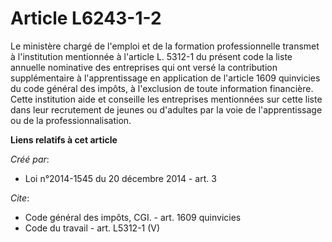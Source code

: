 # Article L6243-1-2

Le ministère chargé de l'emploi et de la formation professionnelle transmet à l'institution mentionnée à l'article L. 5312-1
du présent code la liste annuelle nominative des entreprises qui ont versé la contribution supplémentaire à l'apprentissage
en application de l'article 1609 quinvicies du code général des impôts, à l'exclusion de toute information financière. Cette
institution aide et conseille les entreprises mentionnées sur cette liste dans leur recrutement de jeunes ou d'adultes par la
voie de l'apprentissage ou de la professionnalisation.

**Liens relatifs à cet article**

_Créé par_:

  - Loi n°2014-1545 du 20 décembre 2014 - art. 3

_Cite_:

  - Code général des impôts, CGI. - art. 1609 quinvicies
  - Code du travail - art. L5312-1 (V)
